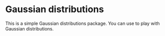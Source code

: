 # Gaussian distributions

This is a simple Gaussian distributions package. You can use to play with Gaussian distributions.